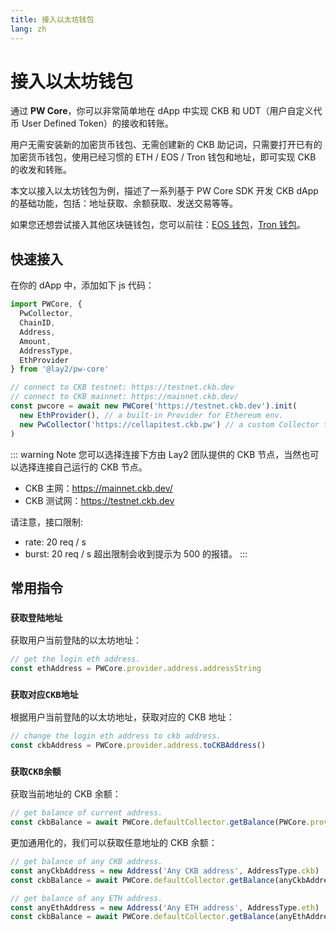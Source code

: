 ```yaml
---
title: 接入以太坊钱包
lang: zh
---
```


# 接入以太坊钱包

通过 **PW Core**，你可以非常简单地在 dApp 中实现 CKB 和 UDT（用户自定义代币 User Defined Token）的接收和转账。

用户无需安装新的加密货币钱包、无需创建新的 CKB 助记词，只需要打开已有的加密货币钱包，使用已经习惯的 ETH / EOS / Tron 钱包和地址，即可实现 CKB 的收发和转账。

本文以接入以太坊钱包为例，描述了一系列基于 PW Core SDK 开发 CKB dApp 的基础功能，包括：地址获取、余额获取、发送交易等等。

如果您还想尝试接入其他区块链钱包，您可以前往：[EOS 钱包](./connect-to-eoswallet)，[Tron 钱包](./connect-to-tronwallet)。

## 快速接入

在你的 dApp 中，添加如下 js 代码：

``` js
import PWCore, {
  PwCollector,
  ChainID,
  Address,
  Amount,
  AddressType,
  EthProvider
} from '@lay2/pw-core'

// connect to CKB testnet: https://testnet.ckb.dev
// connect to CKB mainnet: https://mainnet.ckb.dev/
const pwcore = await new PWCore('https://testnet.ckb.dev').init(
  new EthProvider(), // a built-in Provider for Ethereum env.
  new PwCollector('https://cellapitest.ckb.pw') // a custom Collector to retrive cells from cache server.
)
```

::: warning Note
您可以选择连接下方由 Lay2 团队提供的 CKB 节点，当然也可以选择连接自己运行的 CKB 节点。
* CKB 主网：https://mainnet.ckb.dev/
* CKB 测试网：https://testnet.ckb.dev

请注意，接口限制:
* rate: 20 req / s
* burst: 20 req / s 超出限制会收到提示为 500 的报错。
:::

## 常用指令

### `获取登陆地址`
获取用户当前登陆的以太坊地址：
``` js
// get the login eth address.
const ethAddress = PWCore.provider.address.addressString
```

### `获取对应CKB地址`
根据用户当前登陆的以太坊地址，获取对应的 CKB 地址：
``` js
// change the login eth address to ckb address.
const ckbAddress = PWCore.provider.address.toCKBAddress()
```

### `获取CKB余额`
获取当前地址的 CKB 余额：
``` js
// get balance of current address.
const ckbBalance = await PWCore.defaultCollector.getBalance(PWCore.provider.address)
```

更加通用化的，我们可以获取任意地址的 CKB 余额：
``` js
// get balance of any CKB address.
const anyCkbAddress = new Address('Any CKB address', AddressType.ckb)
const ckbBalance = await PWCore.defaultCollector.getBalance(anyCkbAddress)

// get balance of any ETH address.
const anyEthAddress = new Address('Any ETH address', AddressType.eth)
const ckbBalance = await PWCore.defaultCollector.getBalance(anyEthAddress)
```
